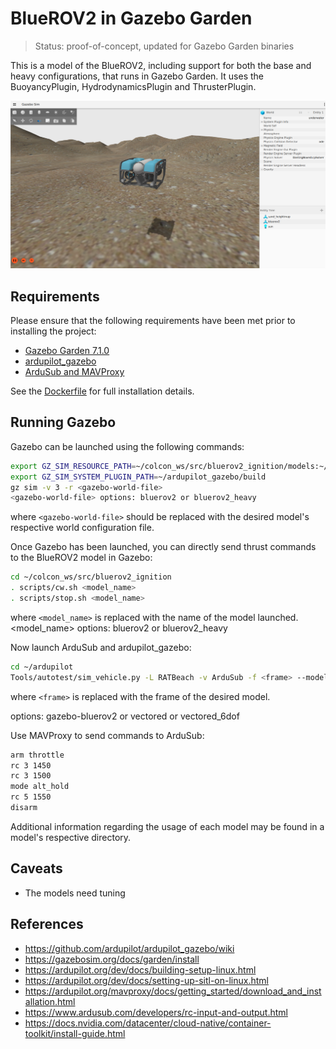 # BlueROV2 in Gazebo Garden

> Status: proof-of-concept, updated for Gazebo Garden binaries

This is a model of the BlueROV2, including support for both the base and heavy
configurations, that runs in Gazebo Garden. It uses the BuoyancyPlugin,
HydrodynamicsPlugin and ThrusterPlugin.

![BlueROV2 Gazebo](images/bluerov2.png)

## Requirements

Please ensure that the following requirements have been met prior to installing the
project:

* [Gazebo Garden 7.1.0](https://gazebosim.org/docs/garden/install)
* [ardupilot_gazebo](https://github.com/ArduPilot/ardupilot_gazebo)
* [ArduSub and MAVProxy](https://ardupilot.org/dev/docs/building-setup-linux.html)

See the [Dockerfile](docker/Dockerfile) for full installation details.

## Running Gazebo

Gazebo can be launched using the following commands:

~~~bash
export GZ_SIM_RESOURCE_PATH=~/colcon_ws/src/bluerov2_ignition/models:~/colcon_ws/src/bluerov2_ignition/worlds
export GZ_SIM_SYSTEM_PLUGIN_PATH=~/ardupilot_gazebo/build
gz sim -v 3 -r <gazebo-world-file>
<gazebo-world-file> options: bluerov2 or bluerov2_heavy
~~~

where `<gazebo-world-file>` should be replaced with the desired model's respective world
configuration file.

Once Gazebo has been launched, you can directly send thrust commands to the BlueROV2
model in Gazebo:

~~~bash
cd ~/colcon_ws/src/bluerov2_ignition
. scripts/cw.sh <model_name>
. scripts/stop.sh <model_name>
~~~

where `<model_name>` is replaced with the name of the model launched.
<model_name> options: bluerov2 or bluerov2_heavy

Now launch ArduSub and ardupilot_gazebo:

~~~bash
cd ~/ardupilot
Tools/autotest/sim_vehicle.py -L RATBeach -v ArduSub -f <frame> --model=JSON --out=udp:0.0.0.0:14550 --console
~~~

where `<frame>` is replaced with the frame of the desired model.
<frame> options: gazebo-bluerov2 or vectored or vectored_6dof

Use MAVProxy to send commands to ArduSub:

~~~bash
arm throttle
rc 3 1450     
rc 3 1500
mode alt_hold
rc 5 1550
disarm
~~~

Additional information regarding the usage of each model may be found in a model's
respective directory.

## Caveats

* The models need tuning

## References

* https://github.com/ardupilot/ardupilot_gazebo/wiki
* https://gazebosim.org/docs/garden/install
* https://ardupilot.org/dev/docs/building-setup-linux.html
* https://ardupilot.org/dev/docs/setting-up-sitl-on-linux.html
* https://ardupilot.org/mavproxy/docs/getting_started/download_and_installation.html
* https://www.ardusub.com/developers/rc-input-and-output.html
* https://docs.nvidia.com/datacenter/cloud-native/container-toolkit/install-guide.html
